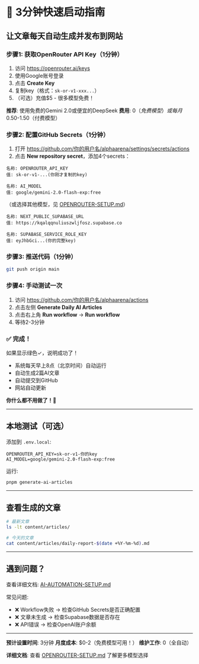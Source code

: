 # 🚀 3分钟快速启动指南

## 让文章每天自动生成并发布到网站

### 步骤1: 获取OpenRouter API Key（1分钟）

1. 访问 https://openrouter.ai/keys
2. 使用Google账号登录
3. 点击 **Create Key**
4. 复制key（格式：`sk-or-v1-xxx...`）
5. （可选）充值$5 - 很多模型免费！

**推荐**: 使用免费的Gemini 2.0或便宜的DeepSeek
**费用**: $0（免费模型）或 每月$0.50-1.50（付费模型）

### 步骤2: 配置GitHub Secrets（1分钟）

1. 打开 https://github.com/你的用户名/alphaarena/settings/secrets/actions
2. 点击 **New repository secret**，添加4个secrets：

```
名称: OPENROUTER_API_KEY
值: sk-or-v1-...(你刚才复制的key)
```

```
名称: AI_MODEL
值: google/gemini-2.0-flash-exp:free
```
（或选择其他模型，见 [OPENROUTER-SETUP.md](./OPENROUTER-SETUP.md)）

```
名称: NEXT_PUBLIC_SUPABASE_URL
值: https://kqalqqnuliuszwljfosz.supabase.co
```

```
名称: SUPABASE_SERVICE_ROLE_KEY
值: eyJhbGci...(你的完整key)
```

### 步骤3: 推送代码（1分钟）

```bash
git push origin main
```

### 步骤4: 手动测试一次

1. 访问 https://github.com/你的用户名/alphaarena/actions
2. 点击左侧 **Generate Daily AI Articles**
3. 点击右上角 **Run workflow** → **Run workflow**
4. 等待2-3分钟

### ✅ 完成！

如果显示绿色✓，说明成功了！

- 系统每天早上8点（北京时间）自动运行
- 自动生成2篇AI文章
- 自动提交到GitHub
- 网站自动更新

**你什么都不用做了！🎉**

---

## 本地测试（可选）

添加到 `.env.local`:
```env
OPENROUTER_API_KEY=sk-or-v1-你的key
AI_MODEL=google/gemini-2.0-flash-exp:free
```

运行:
```bash
pnpm generate-ai-articles
```

---

## 查看生成的文章

```bash
# 最新文章
ls -lt content/articles/

# 今天的文章
cat content/articles/daily-report-$(date +%Y-%m-%d).md
```

---

## 遇到问题？

查看详细文档: [AI-AUTOMATION-SETUP.md](./AI-AUTOMATION-SETUP.md)

常见问题:
- ❌ Workflow失败 → 检查GitHub Secrets是否正确配置
- ❌ 文章未生成 → 检查Supabase数据是否存在
- ❌ API错误 → 检查OpenAI账户余额

---

**预计设置时间**: 3分钟
**月度成本**: $0-2（免费模型可用！）
**维护工作**: 0（全自动）

**详细文档**: 查看 [OPENROUTER-SETUP.md](./OPENROUTER-SETUP.md) 了解更多模型选择
